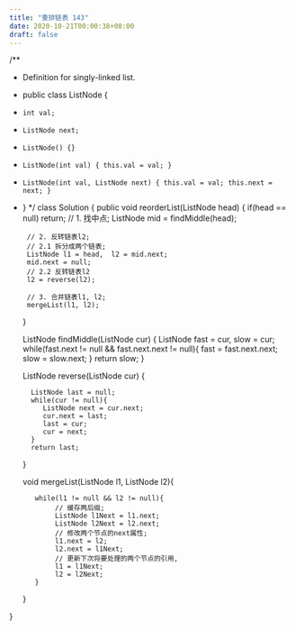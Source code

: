 ```yaml
---
title: "重排链表 143"
date: 2020-10-21T00:00:38+08:00
draft: false
---
```


/**
 * Definition for singly-linked list.
 * public class ListNode {
 *     int val;
 *     ListNode next;
 *     ListNode() {}
 *     ListNode(int val) { this.val = val; }
 *     ListNode(int val, ListNode next) { this.val = val; this.next = next; }
 * }
 */
class Solution {
    public void reorderList(ListNode head) {
        if(head == null) return;
        // 1. 找中点;
        ListNode mid = findMiddle(head);

        // 2. 反转链表l2; 
        // 2.1 拆分成两个链表; 
        ListNode l1 = head,  l2 = mid.next; 
        mid.next = null;
        // 2.2 反转链表l2
        l2 = reverse(l2);
    
        // 3. 合并链表l1, l2; 
        mergeList(l1, l2);
    }

    ListNode findMiddle(ListNode cur) {
        ListNode fast = cur, slow = cur;
        while(fast.next != null && fast.next.next != null){
            fast = fast.next.next;
            slow = slow.next;
        }
        return slow;
    }   

    ListNode reverse(ListNode cur) {
         
         ListNode last = null;
         while(cur != null){
            ListNode next = cur.next;
            cur.next = last;
            last = cur;
            cur = next;
         }
         return last;
    }

    void mergeList(ListNode l1, ListNode l2){

          while(l1 != null && l2 != null){
               // 缓存两后缀; 
               ListNode l1Next = l1.next;
               ListNode l2Next = l2.next;
               // 修改两个节点的next属性;
               l1.next = l2;
               l2.next = l1Next;
               // 更新下次将要处理的两个节点的引用, 
               l1 = l1Next;
               l2 = l2Next;
          }  
    }

}


